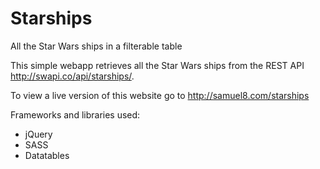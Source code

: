 # Starships
All the Star Wars ships in a filterable table

This simple webapp retrieves all the Star Wars ships from the REST API http://swapi.co/api/starships/. 

To view a live version of this website go to http://samuel8.com/starships

Frameworks and libraries used:
* jQuery
* SASS
* Datatables
